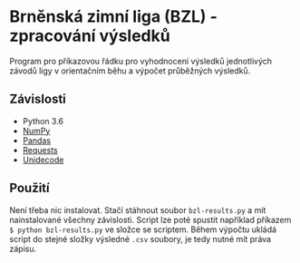 # Brněnská zimní liga (BZL) - zpracování výsledků
Program pro příkazovou řádku pro vyhodnocení výsledků jednotlivých závodů ligy v orientačním běhu
a výpočet průběžných výsledků.

## Závislosti
- Python 3.6
- [NumPy](https://pypi.org/project/numpy/)
- [Pandas](https://pypi.org/project/pandas/)
- [Requests](https://pypi.org/project/requests/)
- [Unidecode](https://pypi.org/project/Unidecode/)

## Použití
Není třeba nic instalovat. Stačí stáhnout soubor `bzl-results.py` a mít nainstalované všechny závislosti.
Script lze poté spustit například příkazem `$ python bzl-results.py` ve složce se scriptem.
Během výpočtu ukládá script do stejné složky výsledné `.csv` soubory, je tedy nutné mít práva zápisu.
